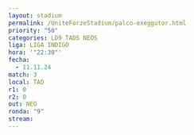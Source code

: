 ```yaml
---
layout: stadium
permalink: /UniteForzeStadium/palco-exeggutor.html
priority: "50"
categories: LD9 TADS NEOS
liga: LIGA INDIGO
hora: '"22:30"'
fecha:
  - 11.11.24
match: 3
local: TAD
r1: 0
r2: 0
out: NEO
ronda: "9"
stream:
---
```

